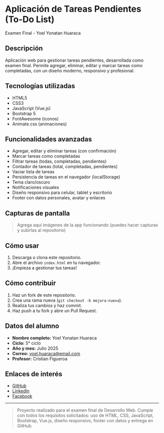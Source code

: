 # Aplicación de Tareas Pendientes (To-Do List)

Examen Final - Yoel Yonatan Huaraca

## Descripción
Aplicación web para gestionar tareas pendientes, desarrollada como examen final. Permite agregar, eliminar, editar y marcar tareas como completadas, con un diseño moderno, responsivo y profesional.

## Tecnologías utilizadas
- HTML5
- CSS3
- JavaScript (Vue.js)
- Bootstrap 5
- FontAwesome (iconos)
- Animate.css (animaciones)

## Funcionalidades avanzadas
- Agregar, editar y eliminar tareas (con confirmación)
- Marcar tareas como completadas
- Filtrar tareas (todas, completadas, pendientes)
- Contador de tareas (total, completadas, pendientes)
- Vaciar lista de tareas
- Persistencia de tareas en el navegador (localStorage)
- Tema claro/oscuro
- Notificaciones visuales
- Diseño responsivo para celular, tablet y escritorio
- Footer con datos personales, avatar y enlaces

## Capturas de pantalla
> Agrega aquí imágenes de la app funcionando (puedes hacer capturas y subirlas al repositorio)

## Cómo usar
1. Descarga o clona este repositorio.
2. Abre el archivo `index.html` en tu navegador.
3. ¡Empieza a gestionar tus tareas!

## Cómo contribuir
1. Haz un fork de este repositorio.
2. Crea una rama nueva (`git checkout -b mejora-nueva`).
3. Realiza tus cambios y haz commit.
4. Haz push a tu fork y abre un Pull Request.

## Datos del alumno
- **Nombre completo:** Yoel Yonatan Huaraca
- **Ciclo:** 5° ciclo
- **Año y mes:** Julio 2025
- **Correo:** yoel.huaraca@email.com
- **Profesor:** Cristian Figueroa

## Enlaces de interés
- [GitHub](#)
- [LinkedIn](#)
- [Facebook](#)

---

> Proyecto realizado para el examen final de Desarrollo Web. Cumple con todos los requisitos solicitados: uso de HTML, CSS, JavaScript, Bootstrap, Vue.js, diseño responsivo, footer con datos y entrega en GitHub. 